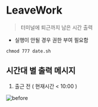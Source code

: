 # LeaveWork

> 터미널에 퇴근까지 남은 시간 출력

- 실행이 안될 경우 권한 부여 필요함

```
chmod 777 date.sh
```

## 시간대 별 출력 메시지

1. 출근 전 ( 현재시간 < 10:00 )

<img alt="before" src="https://user-images.githubusercontent.com/84373490/170543058-b5e26192-26e3-4463-96c9-4f9ba33b851a.png">
